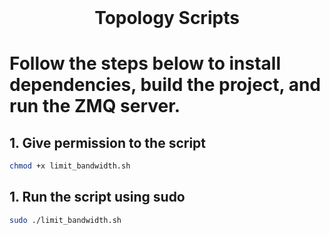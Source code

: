 <br />
<p align="center">
  <h1 align="center">Topology Scripts</h3>
</p>

# Follow the steps below to install dependencies, build the project, and run the ZMQ server.

## 1. Give permission to the script

```sh
chmod +x limit_bandwidth.sh
```

## 1. Run the script using sudo

```sh
sudo ./limit_bandwidth.sh
```
